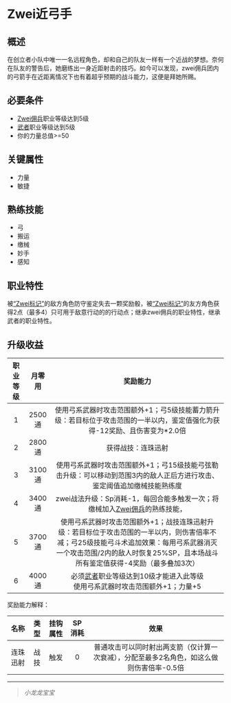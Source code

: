 # Zwei近弓手

## 概述

在创立者小队中唯一一名远程角色，却和自己的队友一样有一个近战的梦想。奈何在队友的警告后，她磨练出一身近距射击的技巧。如今可以发现，zwei佣兵团内的弓箭手在近距离情况下也有着超乎预期的战斗能力，这便是拜她所赐。

## 必要条件

* <a href="../zwei-mercenary" target="_blank">Zwei佣兵</a>职业等级达到5级
* <a href="../../../basicJob/Warrior" target="_blank">武者</a>职业等级达到5级
* 你的力量总值>=50

## 关键属性

* 力量
* 敏捷

## 熟练技能

* 弓
* 搬运
* 缴械
* 妙手
* 感知
 
## 职业特性

被<a href="../../../../status/mark/#Zwei标记" target="_blank">“Zwei标记”</a>的敌方角色防守鉴定失去一颗奖励骰，被<a href="../../../../status/mark/#Zwei标记" target="_blank">“Zwei标记”</a>的友方角色获得2点（最多4）只可用于敌意行动的的行动点；继承zwei佣兵的职业特性，继承武者的职业特性。

## 升级收益

职业等级|月零用|奖励能力
:--:|:--:|:--:
1|2500通|使用弓系武器时攻击范围额外+1；弓5级技能蓄力箭升级：若目标位于攻击范围的一半以内，鉴定值强化为获得-12奖励、且伤害变为*2.0倍
2|2800通|获得战技：连珠迅射
3|3100通|使用弓系武器时攻击范围额外+1；弓15级技能弓弦勒击升级：可以移动到范围3内的敌人正后方进行攻击、鉴定阈值追加缴械技能熟练度
4|3400通|zwei战法升级：Sp消耗-1，每回合能多触发一次；将缴械加入<a href="../zwei-mercenary" target="_blank">Zwei佣兵</a>的熟练技能，
5|3700通|使用弓系武器时攻击范围额外+1；战技连珠迅射升级：若目标位于攻击范围的一半以内，则伤害倍率不减；弓25级技能弓斗术追加效果：每用弓系武器消灭一个攻击范围/2内的敌人时恢复25%SP，且本场战斗所有鉴定值获得-4奖励（最多叠加3次）
6|4000通|必须<a href="../../../basicJob/Warrior" target="_blank">武者</a>职业等级达到10级才能进入此等级<br>使用弓系武器时攻击范围额外+1；力量+5

奖励能力解释：

名称|类型|挂钩属性|SP消耗|效果
:--:|:--:|:--:|:--:|:--:
连珠迅射|战技|触发|0|普通攻击可以同时射出两支箭（仅计算一次衰减），分配至最多2名角色，如这么做则伤害倍率-0.5倍
 
---

> *小龙龙宝宝*